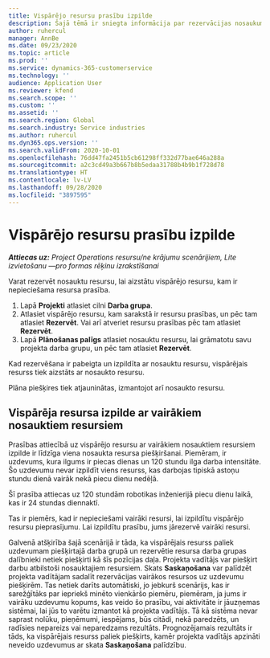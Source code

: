 ```yaml
---
title: Vispārējo resursu prasību izpilde
description: Šajā tēmā ir sniegta informācija par rezervācijas nosaukumu resursiem attiecībā uz vispārējo resursu prasībām.
author: ruhercul
manager: AnnBe
ms.date: 09/23/2020
ms.topic: article
ms.prod: ''
ms.service: dynamics-365-customerservice
ms.technology: ''
audience: Application User
ms.reviewer: kfend
ms.search.scope: ''
ms.custom: ''
ms.assetid: ''
ms.search.region: Global
ms.search.industry: Service industries
ms.author: ruhercul
ms.dyn365.ops.version: ''
ms.search.validFrom: 2020-10-01
ms.openlocfilehash: 76dd47fa2451b5cb61298ff332d77bae646a288a
ms.sourcegitcommit: a2c3cd49a3b667b8b5edaa31788b4b9b1f728d78
ms.translationtype: HT
ms.contentlocale: lv-LV
ms.lasthandoff: 09/28/2020
ms.locfileid: "3897595"
---
```

# <a name="generic-resource-requirement-fulfillment"></a>Vispārējo resursu prasību izpilde

_**Attiecas uz:** Project Operations resursu/ne krājumu scenārijiem, Lite izvietošanu —pro formas rēķinu izrakstīšanai_

Varat rezervēt nosauktu resursu, lai aizstātu vispārējo resursu, kam ir nepieciešama resursa prasība.

1. Lapā **Projekti** atlasiet cilni **Darba grupa**.
2. Atlasiet vispārējo resursu, kam sarakstā ir resursu prasības, un pēc tam atlasiet **Rezervēt**. Vai arī atveriet resursu prasības pēc tam atlasiet **Rezervēt**.
3. Lapā **Plānošanas palīgs** atlasiet nosauktu resursu, lai grāmatotu savu projekta darba grupu, un pēc tam atlasiet **Rezervēt**.

Kad rezervēšana ir pabeigta un izpildīta ar nosauktu resursu, vispārējais resurss tiek aizstāts ar nosaukto resursu.

Plāna piešķires tiek atjauninātas, izmantojot arī nosaukto resursu.

## <a name="fulfill-a-generic-resource-with-multiple-named-resources"></a>Vispārēja resursa izpilde ar vairākiem nosauktiem resursiem
Prasības attiecībā uz vispārējo resursu ar vairākiem nosauktiem resursiem izpilde ir līdzīga viena nosaukta resursa piešķiršanai. Piemēram, ir uzdevums, kura ilgums ir piecas dienas un 120 stundu ilga darba intensitāte. Šo uzdevumu nevar izpildīt viens resurss, kas darbojas tipiskā astoņu stundu dienā vairāk nekā piecu dienu nedēļā. 

Šī prasība attiecas uz 120 stundām robotikas inženierijā piecu dienu laikā, kas ir 24 stundas diennaktī.

Tas ir piemērs, kad ir nepieciešami vairāki resursi, lai izpildītu vispārējo resursu pieprasījumu. Lai izpildītu prasību, jums jārezervē vairāki resursi.

Galvenā atšķirība šajā scenārijā ir tāda, ka vispārējais resurss paliek uzdevumam piešķirtajā darba grupā un rezervētie resursa darba grupas dalībnieki netiek piešķirti kā šīs pozīcijas daļa. Projekta vadītājs var piešķirt darbu atbilstoši nosauktajiem resursiem. Skats **Saskaņošana** var palīdzēt projekta vadītājam sadalīt rezervācijas vairākos resursos uz uzdevumu piešķirēm. Tas netiek darīts automātiski, jo jebkurš scenārijs, kas ir sarežģītāks par iepriekš minēto vienkāršo piemēru, piemēram, ja jums ir vairāku uzdevumu kopums, kas veido šo prasību, vai aktivitāte ir jāuzņemas sistēmai, lai jūs to varētu izmantot kā projekta vadītājs. Tā kā sistēma nevar saprast nolūku, pieņēmumi, iespējams, būs citādi, nekā paredzēts, un radīsies nepareizs vai neparedzams rezultāts. Prognozējamais rezultāts ir tāds, ka vispārējais resurss paliek piešķirts, kamēr projekta vadītājs apzināti neveido uzdevumus ar skata **Saskaņošana** palīdzību.



